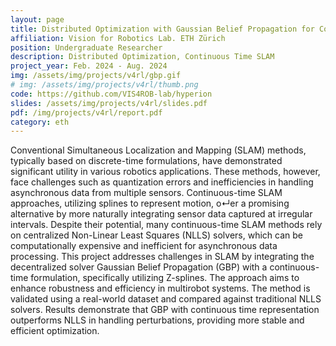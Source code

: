 ```yaml
---
layout: page
title: Distributed Optimization with Gaussian Belief Propagation for Continuous-time SLAM
affiliation: Vision for Robotics Lab. ETH Zürich
position: Undergraduate Researcher
description: Distributed Optimization, Continuous Time SLAM
project_year: Feb. 2024 - Aug. 2024
img: /assets/img/projects/v4rl/gbp.gif
# img: /assets/img/projects/v4rl/thumb.png
code: https://github.com/VIS4ROB-lab/hyperion
slides: /assets/img/projects/v4rl/slides.pdf
pdf: /img/projects/v4rl/report.pdf
category: eth
---
```


Conventional Simultaneous Localization and Mapping (SLAM) methods, typically based on discrete-time formulations, have demonstrated significant utility in various robotics applications. These methods, however, face challenges such as quantization errors and inefficiencies in handling asynchronous data from multiple sensors. Continuous-time SLAM approaches, utilizing splines to represent motion, o↵er a promising alternative by more naturally integrating sensor data captured at irregular intervals. Despite their potential, many continuous-time SLAM methods rely on centralized Non-Linear Least Squares (NLLS) solvers, which can be computationally expensive and inefficient for asynchronous data processing.
This project addresses challenges in SLAM by integrating the decentralized solver Gaussian Belief Propagation (GBP) with a continuous-time formulation, specifically utilizing Z-splines. The approach aims to enhance robustness and efficiency in multirobot systems. The method is validated using a real-world dataset and compared against traditional NLLS solvers. Results demonstrate that GBP with continuous time representation outperforms NLLS in handling perturbations, providing more stable and efficient optimization.